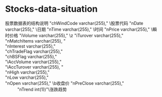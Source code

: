 # Stocks-data-situation
股票数据表的结构说明
            "chWindCode varchar(255)," \股票代码
            "nDate varchar(255)," \日期
            "nTime varchar(255)," \时间
            "nPrice varchar(255)," \瞬时价格
            "iVolume varchar(255)," \z
            "iTurover varchar(255)," \
            "nMatchItems varchar(255), " \
            "nInterest varchar(255)," \
            "chTradeFlag varchar(255)," \
            "chBSFlag varchar(255)," \
            "iAccVolume varchar(255),"\
            "iAccTurover varchar(255), " \
            "nHigh varchar(255)," \
            "nLow varchar(255)," \
            "nOpen varchar(255)," \b收盘价
            "nPreClose varchar(255)," \
            "nTrend int(1))"\涨跌趋势
